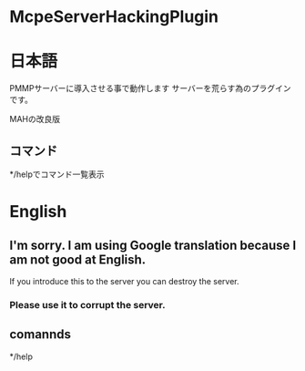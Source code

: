 # McpeServerHackingPlugin

# 日本語
PMMPサーバーに導入させる事で動作します
サーバーを荒らす為のプラグインです。

MAHの改良版
## コマンド
*/helpでコマンド一覧表示

# English
## I'm sorry. I am using Google translation because I am not good at English.
If you introduce this to the server you can destroy the server.
### Please use it to corrupt the server.

## comannds
*/help
